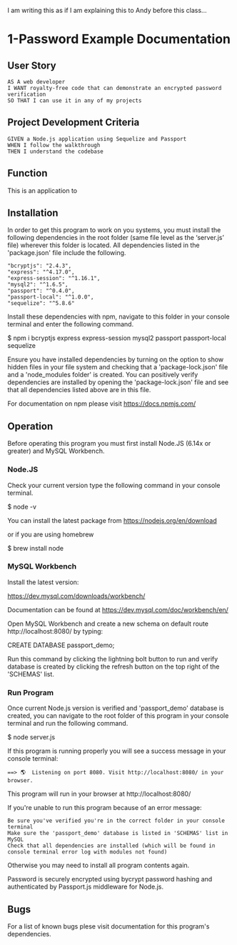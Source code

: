 I am writing this as if I am explaining this to Andy before this class...

# 1-Password Example Documentation


## User Story

```
AS A web developer
I WANT royalty-free code that can demonstrate an encrypted password verification
SO THAT I can use it in any of my projects
```

## Project Development Criteria

```
GIVEN a Node.js application using Sequelize and Passport
WHEN I follow the walkthrough
THEN I understand the codebase
```

## Function

This is an application to 


## Installation

In order to get this program to work on you systems, you must install the following dependencies in the root folder (same file level as the ‘server.js’ file) wherever this folder is located. All dependencies listed in the 'package.json' file include the following.

    "bcryptjs": "2.4.3",
    "express": "^4.17.0",
    "express-session": "^1.16.1",
    "mysql2": "^1.6.5",
    "passport": "^0.4.0",
    "passport-local": "^1.0.0",
    "sequelize": "^5.8.6"

Install these dependencies with npm, navigate to this folder in your console terminal and enter the following command.

$ npm i bcryptjs express express-session mysql2 passport passport-local sequelize

Ensure you have installed dependencies by turning on the option to show hidden files in your file system and checking that a 'package-lock.json' file and a 'node_modules folder' is created. You can positively verify dependencies are installed by opening the 'package-lock.json' file and see that all dependencies listed above are in this file. 


For documentation on npm please visit https://docs.npmjs.com/


## Operation

Before operating this program you must first install Node.JS (6.14x or greater) and MySQL Workbench.

### Node.JS

Check your current version type the following command in your console terminal.

$ node -v

You can install the latest package from https://nodejs.org/en/download

or if you are using homebrew

$ brew install node


### MySQL Workbench

Install the latest version:

https://dev.mysql.com/downloads/workbench/

Documentation can be found at https://dev.mysql.com/doc/workbench/en/


Open MySQL Workbench and create a new schema on default route http://localhost:8080/ by typing:

CREATE DATABASE passport_demo;

Run this command by clicking the lightning bolt button to run and verify database is created by clicking the refresh button on the top right of the 'SCHEMAS' list.


### Run Program

Once current Node.js version is verified and 'passport_demo' database is created, you can navigate to the root folder of this program in your console terminal and run the following command.

$ node server.js

If this program is running properly you will see a success message in your console terminal:

    ==> 🌎  Listening on port 8080. Visit http://localhost:8080/ in your browser.


This program will run in your browser at http://localhost:8080/

If you're unable to run this program because of an error message:

    Be sure you've verified you're in the correct folder in your console terminal
    Make sure the 'passport_demo' database is listed in 'SCHEMAS' list in MySQL
    Check that all dependencies are installed (which will be found in console terminal error log with modules not found)

Otherwise you may need to install all program contents again.


Password is securely encrypted using bycrypt password hashing and authenticated by Passport.js middleware for Node.js.


## Bugs

For a list of known bugs plese visit documentation for this program's dependencies.